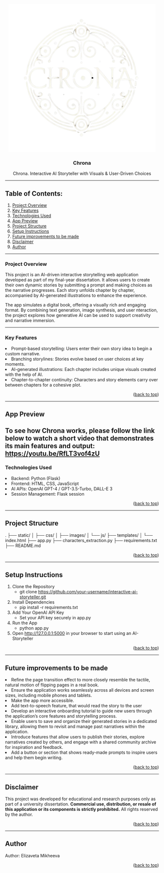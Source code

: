 <div align="center">
  <a href="https://github.com/ElizavetaMikheeva/ai-storyteller">
    <img width="484" alt="image" src="https://github.com/ElizavetaMikheeva/ai-storyteller/blob/main/static/images/new_logo.png">
    
  </a>

<h3 align="center"> Chrona </h3>

  <p align="center">
    Chrona. Interactive AI Storyteller with Visuals & User-Driven Choices
    <br/>
  </p>
</div>

---
<!-- TABLE OF CONTENTS -->

## Table of Contents:

  <ol>
    <li><a href="#about-the-project">Project Overview</a> </li>
    <li><a href="#built-with">Key Features </a></li>
    <li><a href="#built-with">Technologies Used</a></li>
    <li><a href="#built-with">App Preview</a></li>
    <li> <a href="#getting-started">Project Structure</a> </li>
    <li> <a href="#getting-started">Setup Instructions</a> </li>
    <li> <a href="#getting-started">Future improvements to be made</a> </li>
    <li><a href="#the-team">Disclaimer</a></li>
    <li><a href="#the-team">Author</a></li>
  </ol>

---

<!-- Project Overview -->

### Project Overview

This project is an AI-driven interactive storytelling web application developed as part of my final-year dissertation. It allows users to create their own dynamic stories by submitting a prompt and making choices as the narrative progresses. Each story unfolds chapter by chapter, accompanied by AI-generated illustrations to enhance the experience.

The app simulates a digital book, offering a visually rich and engaging format. By combining text generation, image synthesis, and user nteraction, the project explores how generative AI can be used to support creativity and narrative immersion.

---

<!-- Key Features -->

### Key Features

<li> Prompt-based storytelling: Users enter their own story idea to begin a custom narrative. </li>
<li> Branching storylines: Stories evolve based on user choices at key moments. </li>
<li> AI-generated illustrations: Each chapter includes unique visuals created with the help of AI. </li>
<li> Chapter-to-chapter continuity: Characters and story elements carry over between chapters for a cohesive plot. </li>

 <p align="right">(<a href="#readme-top">back to top</a>)</p>

---

<!-- App Preview -->

## App Preview

To see how Chrona works, please follow the link below to watch a short video that demonstrates its main features and output: 
https://youtu.be/RfLT3vof4zU
----

<!-- Technologies Used -->

### Technologies Used

<li> Backend: Python (Flask) </li>
<li> Frontend: HTML, CSS, JavaScript </li>
<li> AI APIs: OpenAI GPT-4 / GPT-3.5-Turbo, DALL-E 3 </li>
<li> Session Management: Flask session </li>

<p align="right">(<a href="#readme-top">back to top</a>)</p>

---

<!-- Project Structure -->

## Project Structure

 . ├── static/ │ ├── css/ │ ├── images/ │ └── js/ ├── templates/ │ └── index.html ├── app.py ├── characters_extraction.py ├── requirements.txt ├── README.md 

<p align="right">(<a href="#readme-top">back to top</a>)</p>

---

<!-- Setup Instuctions -->

## Setup Instructions

1. Clone the Repository
   - git clone https://github.com/your-username/interactive-ai-storyteller.git
2. Install Dependencies
   - pip install -r requirements.txt
3. Add Your OpenAI API Key
   - Set your API key securely in app.py
4. Run the App
   - python app.py
5. Open http://127.0.0.1:5000 in your browser to start using an AI-Storyteller

<p align="right">(<a href="#readme-top">back to top</a>)</p>

---

<!-- Future improvements to be made -->

## Future improvements to be made

<li> Refine the page transition effect to more closely resemble the tactile, natural motion of flipping pages in a real book.</li>
<li> Ensure the application works seamlessly across all devices and screen sizes, including mobile phones and tablets.</li>
<li> Make the app more accessible.</li>
<li> Add text-to-speech feature, that would read the story to the user</li>
<li> Develop an interactive onboarding tutorial to guide new users through the application’s core features and storytelling process.</li>
<li>Enable users to save and organize their generated stories in a dedicated library, allowing them to revisit and manage past narratives within the application.</li>
<li>Introduce features that allow users to publish their stories, explore narratives created by others, and engage with a shared community archive for inspiration and feedback.</li>
<li>Add a button or section that shows ready-made prompts to inspire users and help them begin writing.</li>

<p align="right">(<a href="#readme-top">back to top</a>)</p>

---

<!-- Disclaimer -->

## Disclaimer

This project was developed for educational and research purposes only as part of a university dissertation. **Commercial use, distribution, or resale of this application or its components is strictly prohibited.** All rights reserved by the author.

 <p align="right">(<a href="#readme-top">back to top</a>)</p>

---

<!-- Author -->

## Author

Author: Elizaveta Mikheeva

<p align="right">(<a href="#readme-top">back to top</a>)</p>
